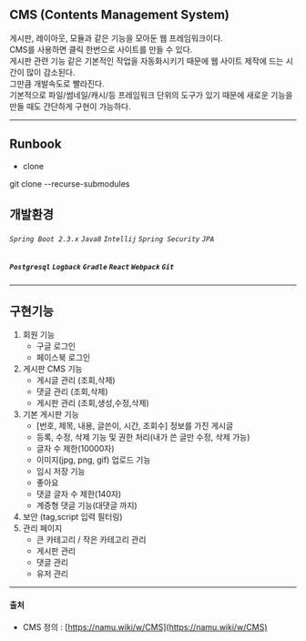 ## CMS (Contents Management System)

게시판, 레이아웃, 모듈과 같은 기능을 모아둔 웹 프레임워크이다.<br/>
CMS를 사용하면 클릭 한번으로 사이트를 만들 수 있다.<br/>
게시판 관련 기능 같은 기본적인 작업을 자동화시키기 때문에 웹 사이트 제작에 드는 시간이 많이 감소된다.<br/>
그만큼 개발속도로 빨라진다.<br/>
기본적으로 파일/썸네일/캐시/등 프레임워크 단위의 도구가 있기 때문에 새로운 기능을 만들 때도 간단하게 구현이 가능하다.<br/>

-------

## Runbook 

- clone 

git clone --recurse-submodules
 
## 개발환경 

###### `Spring Boot 2.3.x` `Java8` `Intellij` `Spring Security` `JPA` 

##### `Postgresql` `Logback` `Gradle` `React` `Webpack` `Git`

-------

## 구현기능 
 1. 회원 기능
    - 구글 로그인
    - 페이스북 로그인
2. 게시판 CMS 기능
    - 게시글 관리 (조회,삭제)
    - 댓글 관리 (조회,삭제)
    - 게시판 관리 (조회,생성,수정,삭제)
3. 기본 게시판 기능
    - [번호, 제목, 내용, 글쓴이, 시간, 조회수] 정보를 가진 게시글
    - 등록, 수정, 삭제 기능 및 권한 처리(내가 쓴 글만 수정, 삭제 가능)
    - 글자 수 제한(10000자)
    - 이미지(jpg, png, gif) 업로드 기능
    - 임시 저장 기능
    - 좋아요
    - 댓글 글자 수 제한(140자)
    - 계증형 댓글 기능(대댓글 까지)
4. 보안 (tag,script 입력 필터링)
5. 관리 페이지 
    - 큰 카테고리 / 작은 카테고리 관리
    - 게시판 관리 
    - 댓글 관리 
    - 유저 관리 


-------

#### 출처
* CMS 정의 : [https://namu.wiki/w/CMS](https://namu.wiki/w/CMS)
